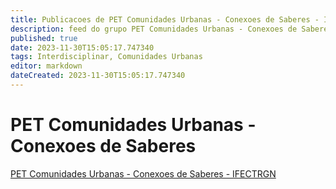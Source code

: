 ```yaml
---
title: Publicacoes de PET Comunidades Urbanas - Conexoes de Saberes - IFECTRGN 
description: feed do grupo PET Comunidades Urbanas - Conexoes de Saberes - IFECTRGN
published: true
date: 2023-11-30T15:05:17.747340
tags: Interdisciplinar, Comunidades Urbanas
editor: markdown
dateCreated: 2023-11-30T15:05:17.747340
---
```


# PET Comunidades Urbanas - Conexoes de Saberes
[PET Comunidades Urbanas - Conexoes de Saberes - IFECTRGN](/grupo/261PETComunidadesUrbanasConexoesdeSaberesIFECTRGN)